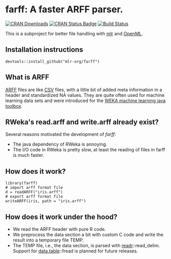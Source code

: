 # farff: A faster ARFF parser. 

[![CRAN Downloads](http://cranlogs.r-pkg.org/badges/farff)](http://cran.rstudio.com/web/packages/farff/index.html)
[![CRAN Status Badge](http://www.r-pkg.org/badges/version/farff)](http://cran.r-project.org/web/packages/farff)
[![Build Status](https://travis-ci.org/mlr-org/farff.svg?branch=master)](https://travis-ci.org/mlr-org/farff)

This is a subproject for better file handling with [mlr](https://github.com/mlr-org/mlr) and [OpenML](http://www.openml.org/).

## Installation instructions

```splus
devtools::install_github("mlr-org/farff")
```

## What is ARFF

[ARFF](http://www.cs.waikato.ac.nz/ml/weka/arff.html) files are like [CSV](https://en.wikipedia.org/wiki/Comma-separated_values) files, with a little bit of added meta information in a header and standardized NA values. They are quite often used for machine learning data sets and were introduced for the [WEKA machine learning java toolbox](http://www.cs.waikato.ac.nz/ml/weka/).

## RWeka's read.arff and write.arff already exist?

Several reasons motivated the development of *farff*:
* The java dependency of RWeka is annoying.
* The I/O code in RWeka is pretty slow, at least the reading of files in farff is much faster.


## How does it work?

```splus
library(farff)
# import arff format file
d = readARFF("iris.arff")
# export arff format file
writeARFF(iris, path = "iris.arff")
```

## How does it work under the hood?

* We read the ARFF header with pure R code.
* We preprocess the data section a bit with custom C code and write the result into a temporary file TEMP.
* The TEMP file, i.e., the data section, is parsed with [readr](https://cran.r-project.org/web/packages/readr/index.html)::read_delim. Support for [data.table](https://cran.r-project.org/web/packages/data.table/index.html)::fread is planned for future releases.
